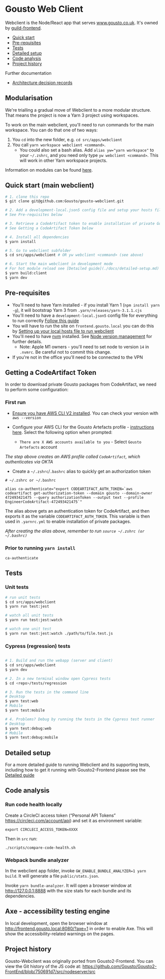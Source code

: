 # Gousto Web Client

Webclient is the Node/React app that serves www.gousto.co.uk. It's owned by [guild-frontend](https://gousto.slack.com/archives/C52LRFWBY).

- [Quick start](#quick-start)
- [Pre-requisites](#pre-requisites)
- [Tests](#tests)
- [Detailed setup](#detailed-setup)
- [Code analysis](#code-analysis)
- [Project history](#project-history)

Further documentation

- [Architecture decision records](docs/decisions)

## Modularisation

We're trialling a gradual move of Webclient to a more modular structure. That means the project is now a Yarn 3 project
using workspaces.

To work on the main webclient, you'll need to run commands for the main workspace. You can do that one of two ways:

1. You `cd` into the new folder, e.g. `cd src/apps/webclient`
2. You call `yarn workspace webclient <command>`.
   - You could also set a bash alias. Add `alias yw="yarn workspace"` to your `~/.zshrc`, and you need only type
     `yw webclient <command>`. This will work in other Yarn workspace projects.

Information on modules can be found [here](docs/modules.md).

## Quick start (main webclient)

```bash
# 1. clone this repo
$ git clone git@github.com:Gousto/gousto-webclient.git

# 2. Add a development-local.json5 config file and setup your hosts file
# See Pre-requisites below

# 3. Retrieve a CodeArtifact token to enable installation of private Gousto packages
# See Getting a CodeArtifact Token below

# 4. Install all dependencies
$ yarn install

# 5. Go to webclient subfolder
$ cd src/apps/webclient # OR yw webclient <command> (see above)

# 6. Start the main webclient in development mode
# For hot module reload see [Detailed guide](./docs/detailed-setup.md) to setup.
$ yarn build:client
$ yarn dev
```

## Pre-requisites

* You'll need to have Yarn installed - if you install Yarn 1 (`npm install yarn -g`), it will bootstrap Yarn 3 from `.yarn/releases/yarn-3.1.1.cjs`
* You'll need to have a `development-local.json5` config file for everything to run correctly [Follow this guide](./docs/detailed-setup.md#step-1-add-a-secrets-file-to-point-to-the-staging-environment)
* You will have to run the site on `frontend.gousto.local` you can do this by [Setting up your local hosts file to run webclient](./docs/detailed-setup.md#step-2-add-an-entry-to-your-local-host-file)
* You'll need to have [nvm](https://github.com/nvm-sh/nvm) installed. See  [Node version management](./docs/detailed-setup.md#node-version-management) for further details.
  * Note: Apple M1 owners - you'll need to set node to version `14` in `.nvmrc`. Be careful not to commit this change.
* If you're not in the office you'll need to be connected to the VPN

## Getting a CodeArtifact Token

In order to download private Gousto packages from CodeArtifact, we need to perform some configuration:

### First run
* [Ensure you have AWS CLI V2 installed](https://docs.aws.amazon.com/cli/latest/userguide/getting-started-install.html#cliv2-mac-install-cmd). You can check your version with `aws --version`

* Configure your AWS CLI for the Gousto Artefacts profile - [instructions here](https://gousto.atlassian.net/wiki/spaces/TECH/pages/3620536327/AWS+Access+through+OKTA#Accessing-the-AWS-CLI---setting-up-named-profiles). Select the following option when prompted:

  * `There are X AWS accounts available to you` - Select `Gousto Artefacts` account

_The step above creates an AWS profile called `CodeArtifact`, which authenticates via OKTA_

* Create a `~/.zshrc`/`.bashrc` alias to quickly get an authorization token

```shell
# ~/.zshrc or ~/.bashrc

alias ca-authenticate="export CODEARTIFACT_AUTH_TOKEN=`aws codeartifact get-authorization-token --domain gousto --domain-owner 472493421475 --query authorizationToken --output text --profile EngineerCodeArtifact-472493421475`"
```

The alias above gets an authentication token for CodeArtifact, and then exports it as the variable `CODEARTIFACT_AUTH_TOKEN`. This variable is then used in `.yarnrc.yml` to enable installation of private packages.

_After creating the alias above, remember to run `source ~/.zshrc (or ~/.bashrc)`_

### Prior to running `yarn install`

`ca-authenticate`

## Tests

### Unit tests

```bash
# run unit tests
$ cd src/apps/webclient
$ yarn run test:jest

# watch all unit tests
$ yarn run test:jest:watch

# watch one unit test
$ yarn run test:jest:watch ./path/to/file.test.js
```

### Cypress (regression) tests

```bash

# 1. Build and run the webapp (server and client)
$ cd src/apps/webclient
$ yarn dev

# 2. In a new terminal window open Cypress tests
$ cd <repo>/tests/regression

# 3. Run the tests in the command line
# Desktop
$ yarn test:web
# Mobile
$ yarn test:mobile

# 4. Problems? Debug by running the tests in the Cypress test runner
# Desktop
$ yarn test:debug:web
# Mobile
$ yarn test:debug:mobile
```

## Detailed setup
For a more detailed guide to running Webclient and its supporting tests, including how to get it running with
Gousto2-Frontend please see the [Detailed guide](docs/detailed-setup.md)

## Code analysis

### Run code health locally
Create a CircleCI access token (“Personal API Tokens” https://circleci.com/account/api) and set it as environment
variable:
```
export CIRCLECI_ACCESS_TOKEN=XXXX
```
Then in `src` run:
```
./scripts/compare-code-health.sh
```

### Webpack bundle analyzer

In the webclient app folder, invoke `GW_ENABLE_BUNDLE_ANALYZER=1 yarn build`. It will
generate a file `public/stats.json`.

Invoke `yarn bundle-analyzer`. It will open a browser window at
http://127.0.0.1:8888 with the size stats for each bundle and its dependencies.

## Axe - accessibility testing engine

In local development, open the browser window at
http://frontend.gousto.local:8080/?axe=1 in order to enable Axe. This will show
the accessibility-related warnings on the pages.

## Project history

Gousto-Webclient was originally ported from Gousto2-Frontend. You can view the Git history of the JS code at:
https://github.com/Gousto/Gousto2-FrontEnd/blob/750691d7/src/nodeserver/src
